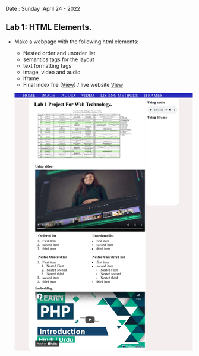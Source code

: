 
Date : Sunday ,April 24 - 2022
## Lab 1: HTML Elements.
* Make a webpage with the following html elements:
	* Nested order and unorder list
	* semantics tags for the layout
	* text formatting tags
	* image, video and audio
	* iframe

    - Final index file ([View](index.html)) / live website [View](https://narayandhakal09.github.io/wt-lab-assignment/Labs/Lab%201/index.html)
    
    ![lab1](lab1.png)
